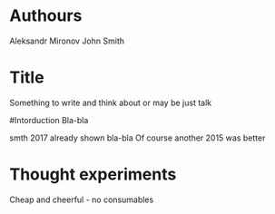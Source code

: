 # Authours
Aleksandr Mironov
John Smith

# Title
Something to write and think about or may be just talk


#Intorduction
Bla-bla

smth 2017 already shown bla-bla
Of course another 2015 was better

# Thought experiments
Cheap and cheerful - no consumables